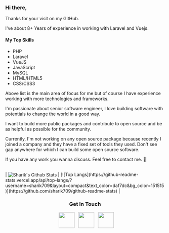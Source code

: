 ### Hi there,

Thanks for your visit on my GitHub. 

I've about 8+ Years of experience in working with Laravel and Vuejs.

<h4>My Top Skills</h4>
<ul>
  <li>PHP</li>
  <li>Laravel</li>
  <li>VueJS</li>
  <li>JavaScript</li>
  <li>MySQL</li>
  <li>HTML/HTML5</li>
  <li>CSS/CSS3</li>
</ul>

Above list is the main area of focus for me but of course I have experience working with more technologies and frameworks.

I'm passionate about senior software engineer, I love building software with potentials to change the world in a good way.

I want to build more public packages and contribute to open source and be as helpful as possible for the community.

Currently, I'm not working on any open source package because recently I joined a company and they have a fixed set of tools they used. Don't see gap anywhere for which I can build some open source software.

If you have any work you wanna discuss. Feel free to contact me. 🥂

<br>
|   <img align="center" src="https://github-readme-stats.vercel.app/api?username=sharik709&include_all_commits=true&count_private=true&show_icons=true&line_height=20&title_color=7A7ADB&icon_color=2234AE&text_color=D3D3D3&bg_color=0,000000,130F40" alt="Sharik's Github Stats">                      |            
[![Top Langs](https://github-readme-stats.vercel.app/api/top-langs/?username=sharik709&layout=compact&text_color=daf7dc&bg_color=151515)](https://github.com/sharik709/github-readme-stats)                          |


</br>


<h3 align="center"> Get In Touch</h3>

<p align="center">
&nbsp; <a href="https://twitter.com/sharik_709" target="_blank" rel="noopener noreferrer"><img src="https://www.pngkey.com/png/full/2-27646_twitter-logo-png-transparent-background-logo-twitter-png.png" width="50" /></a>  
&nbsp; <a href="https://www.linkedin.com/in/sharik-shaikh/" target="_blank" rel="noopener noreferrer"><img src="https://cdn-icons-png.flaticon.com/512/174/174857.png" width="50" /></a>
&nbsp; <a href="mailto:shaikhsharik709@gmail.com" target="_blank" rel="noopener noreferrer"><img src="https://i.pinimg.com/originals/8f/c3/7b/8fc37b74b608a622588fbaa361485f32.png"  width="50" /></a>
</p>
